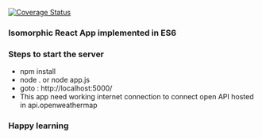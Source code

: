 <a href='https://coveralls.io/github/ArunkumarMS/isomorphic?branch=master'><img src='https://coveralls.io/repos/github/ArunkumarMS/isomorphic/badge.svg?branch=master' alt='Coverage Status' /></a>

### Isomorphic React App implemented in ES6
### Steps to start the server

   - npm install
   - node . or node app.js
   - goto : http://localhost:5000/
   - This app need working internet connection to connect open API hosted in api.openweathermap


### Happy learning 
